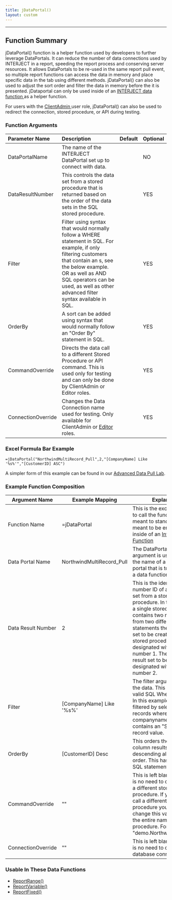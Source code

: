 ```yaml
---
title: jDataPortal()
layout: custom
---
```


---

## Function Summary

jDataPortal() function is a helper function used by developers to further leverage DataPortals. It can reduce the number of data connections used by INTERJECT in a report, speeding the report process and conserving server resources. It allows DataPortals to be re-used in the same report pull event, so multiple report functions can access the data in memory and place specific data in the tab using different methods. jDataPortal() can also be used to adjust the sort order and filter the data in memory before the it is presented. jDataportal can only be used inside of an [ INTERJECT data function ](Data-Functions-Landing.html) as a helper function.

For users with the [ ClientAdmin ](/wPortal/INTERJECT-Roles_324468787.html) user role, jDataPortal() can also be used to redirect the connection, stored procedure, or API during testing.

### Function Arguments

| Parameter Name     | Description | Default | Optional |
|:---|:---|:---|:---|
| DataPortalName     | The name of the INTERJECT DataPortal set up to connect with data.                                                                                                                                                                                                                                              |         | NO       |
| DataResultNumber   | This controls the data set from a stored procedure that is returned based on the order of the data sets in the SQL stored procedure.                                                                                                                                                                           |         | YES      |
| Filter             | Filter using syntax that would normally follow a WHERE statement in SQL. For example, if only filtering customers that contain an s, see the below example. OR as well as AND SQL operators can be used, as well as other advanced filter syntax available in SQL. |         | YES      |
| OrderBy            | A sort can be added using syntax that would normally follow an "Order By" statement in SQL.                                                                                                                                                                                                                    |         | YES      |
| CommandOverride    | Directs the data call to a different Stored Procedure or API command. This is used only for testing and can only be done by ClientAdmin or Editor roles.                                                                                                                                                       |         | YES      |
| ConnectionOverride | Changes the Data Connection name used for testing. Only available for ClientAdmin or [Editor](/wPortal/INTERJECT-Roles_324468787.html) roles.|| YES      |

### Excel Formula Bar Example

```Excel
=jDataPortal("NorthwindMultiRecord_Pull",2,"[CompanyName] Like '%s%'","[CustomerID] ASC")
```
A simpler form of this example can be found in our [Advanced Data Pull Lab](\wGetStarted\Advanced-Data-Pull_327516216.html).

### Example Function Composition

| Argument Name      | Example Mapping           | Explanation |
|--------------------|---------------------------|----------|
| Function Name      | =jDataPortal              | This is the excel name used to call the function. It is not meant to standalone and is meant to be embedded inside of an [ Interject Data Function ](Data-Function-Landing.html)                                                                                                                                                                                           |
| Data Portal Name   | NorthwindMultiRecord_Pull | The DataPortalName argument is used to define the name of a created data portal that is to be called by a data function.                                                                                                                                                                                                                                                   |
| Data Result Number | 2                         | This is the identifying number ID of a record result set from a stored procedure. In the event that a single stored procedure contains two record sets from two different select statements the first record set to be created by the stored procedure is designated with the result number 1. The second result set to be created is designated with the result number 2. |
| Filter             | [CompanyName] Like '%s%'  | The filter argument refines the data. This has to be a valid SQL Where statement. In this example the data is filtered by selecting only records where the companyname column contains an "S" in any record value.                                                                                                                                                          |
| OrderBy            | [CustomerID] Desc         | This orders the customerID column results in descending alphabetical order. This has to be a valid SQL statement.                                                                                                                                                                                                                                                          |
| CommandOverride    | ""                        | This is left blank since there is no need to create a call to a different stored procedure. If you need to call a different stored procedure you would change this value from "" to the entire name of a stored procedure. For example "demo.NorthwindCustomer"                                                                                                            |
| ConnectionOverride | ""                        | This is left blank since there is no need to call a different database connection.                                                                                                                                                                                                                                                                                         |

### Usable In These Data Functions

* [ReportRange()](ReportRange_61702199.html)
* [ReportVariable()](ReportVariable_61702201.html)
* [ReportFixed()](ReportFixed_61702203.html)
